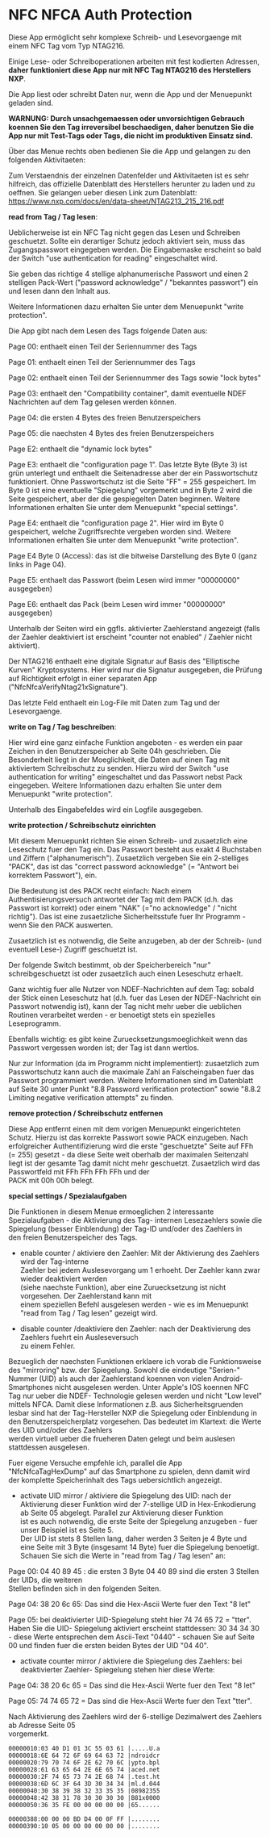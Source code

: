 # NFC NFCA Auth Protection

Diese App ermöglicht sehr komplexe Schreib- und Lesevorgaenge mit einem NFC Tag vom Typ NTAG216.

Einige Lese- oder Schreiboperationen arbeiten mit fest kodierten Adressen, **daher funktioniert 
diese App nur mit NFC Tag NTAG216 des Herstellers NXP**.

Die App liest oder schreibt Daten nur, wenn die App und der Menuepunkt geladen sind.

**WARNUNG: Durch unsachgemaessen oder unvorsichtigen Gebrauch koennen Sie den Tag irreversibel beschaedigen, 
daher benutzen Sie die App nur mit Test-Tags oder Tags, die nicht im produktiven Einsatz sind.**

Über das Menue rechts oben bedienen Sie die App und gelangen zu den folgenden Aktivitaeten:

Zum Verstaendnis der einzelnen Datenfelder und Aktivitaeten ist es sehr hilfreich, das offizielle 
Datenblatt des Herstellers herunter zu laden und zu oeffnen. Sie gelangen ueber diesen Link zum 
Datenblatt: https://www.nxp.com/docs/en/data-sheet/NTAG213_215_216.pdf

**read from Tag / Tag lesen**: 

Ueblicherweise ist ein NFC Tag nicht gegen das Lesen und Schreiben geschuetzt. Sollte ein derartiger 
Schutz jedoch aktiviert sein, muss das Zugangspasswort eingegeben werden. Die Eingabemaske erscheint 
so bald der Switch "use authentication for reading" eingeschaltet wird.

Sie geben das richtige 4 stellige alphanumerische Passwort und einen 2 stelligen Pack-Wert 
("password acknowledge" / "bekanntes passwort") ein und lesen dann den Inhalt aus.

Weitere Informationen dazu erhalten Sie unter dem Menuepunkt "write protection".

Die App gibt nach dem Lesen des Tags folgende Daten aus:

Page 00: enthaelt einen Teil der Seriennummer des Tags

Page 01: enthaelt einen Teil der Seriennummer des Tags

Page 02: enthaelt einen Teil der Seriennummer des Tags sowie "lock bytes"

Page 03: enthaelt den "Compatibility container", damit eventuelle NDEF Nachrichten auf dem 
Tag gelesen werden können.

Page 04: die ersten 4 Bytes des freien Benutzerspeichers

Page 05: die naechsten 4 Bytes des freien Benutzerspeichers

Page E2: enthaelt die "dynamic lock bytes"

Page E3: enthaelt die "configuration page 1". Das letzte Byte (Byte 3) ist grün unterlegt und enthaelt 
die Seitenadresse aber der ein Passwortschutz funktioniert. Ohne Passwortschutz ist die Seite 
"FF" = 255 gespeichert. Im Byte 0 ist eine eventuelle "Spiegelung" vorgemerkt und in Byte 2 wird 
die Seite gespeichert, aber der die gespiegelten Daten beginnen. Weitere Informationen erhalten Sie unter 
dem Menuepunkt "special settings".

Page E4: enthaelt die "configuration page 2". Hier wird im Byte 0 gespeichert, welche Zugriffsrechte 
vergeben worden sind. Weitere Informationen erhalten Sie unter dem Menuepunkt "write protection".

Page E4 Byte 0 (Access): das ist die bitweise Darstellung des Byte 0 (ganz links in Page 04). 

Page E5: enthaelt das Passwort (beim Lesen wird immer "00000000" ausgegeben)

Page E6: enthaelt das Pack (beim Lesen wird immer "00000000" ausgegeben)

Unterhalb der Seiten wird ein ggfls. aktivierter Zaehlerstand angezeigt (falls der Zaehler deaktiviert 
ist erscheint "counter not enabled" / Zaehler nicht aktiviert).

Der NTAG216 enthaelt eine digitale Signatur auf Basis des "Elliptische Kurven" Kryptosystems. Hier 
wird nur die Signatur ausgegeben, die Prüfung auf Richtigkeit erfolgt in einer separaten App 
("NfcNfcaVerifyNtag21xSignature").

Das letzte Feld enthaelt ein Log-File mit Daten zum Tag und der Lesevorgaenge.

**write on Tag / Tag beschreiben**: 

Hier wird eine ganz einfache Funktion angeboten - es werden ein paar Zeichen in den Benutzerspeicher 
ab Seite 04h geschrieben. Die Besonderheit liegt in der Moeglichkeit, die Daten auf einen Tag mit 
aktiviertem Schreibschutz zu senden. Hierzu wird der Switch "use authentication for writing" 
eingeschaltet und das Passwort nebst Pack eingegeben. Weitere Informationen dazu erhalten Sie unter 
dem Menuepunkt "write protection".

Unterhalb des Eingabefeldes wird ein Logfile ausgegeben.

**write protection / Schreibschutz einrichten**

Mit diesem Menuepunkt richten Sie einen Schreib- und zusaetzlich eine Leseschutz fuer den Tag ein. 
Das Passwort besteht aus exakt 4 Buchstaben und Ziffern ("alphanumerisch"). Zusaetzlich vergeben 
Sie ein 2-stelliges "PACK", das ist das "correct password acknowledge" (= "Antwort bei 
korrektem Passwort"), ein. 

Die Bedeutung ist des PACK recht einfach: Nach einem Authentisierungsversuch antwortet der Tag 
mit dem PACK (d.h. das Passwort ist korrekt) oder einem "NAK" (="no acknowledge" / "nicht 
richtig"). Das ist eine zusaetzliche Sicherheitsstufe fuer Ihr Programm - wenn Sie den PACK 
auswerten.

Zusaetzlich ist es notwendig, die Seite anzugeben, ab der der Schreib- (und eventuell Lese-) 
Zugriff geschuetzt ist.

Der folgende Switch bestimmt, ob der Speicherbereich "nur" schreibgeschuetzt ist oder 
zusaetzlich auch einen Leseschutz erhaelt.

Ganz wichtig fuer alle Nutzer von NDEF-Nachrichten auf dem Tag: sobald der Stick einen 
Leseschutz hat (d.h. fuer das Lesen der NDEF-Nachricht ein Passwort notwendig ist), kann 
der Tag nicht mehr ueber die ueblichen Routinen verarbeitet werden - er benoetigt stets ein 
spezielles Leseprogramm.

Ebenfalls wichtig: es gibt keine Zuruecksetzungsmoeglichkeit wenn das Passwort vergessen 
worden ist; der Tag ist dann wertlos. 

Nur zur Information (da im Programm nicht implementiert): zusaetzlich zum Passwortschutz 
kann auch die maximale Zahl an Falscheingaben fuer das Passwort programmiert werden. 
Weitere Informationen sind im Datenblatt auf Seite 30 unter Punkt "8.8 Password verification 
protection" sowie "8.8.2 Limiting negative verification attempts" zu finden.

**remove protection / Schreibschutz entfernen**

Diese App entfernt einen mit dem vorigen Menuepunkt eingerichteten Schutz. Hierzu ist das korrekte 
Passwort sowie PACK einzugeben. Nach erfolgreicher Authentifizierung wird die erste "geschuetzte" 
Seite auf FFh (= 255) gesetzt - da diese Seite weit oberhalb der maximalen Seitenzahl liegt ist der 
gesamte Tag damit nicht mehr geschuetzt. Zusaetzlich wird das Passwortfeld mit FFh FFh FFh FFh und der  
PACK mit 00h 00h belegt.

**special settings / Spezialaufgaben**

Die Funktionen in diesem Menue ermoeglichen 2 interessante Spezialaufgaben - die Aktivierung des Tag- 
internen Lesezaehlers sowie die Spiegelung (besser Einblendung) der Tag-ID und/oder des Zaehlers in   
den freien Benutzerspeicher des Tags.

- enable counter / aktiviere den Zaehler: Mit der Aktivierung des Zaehlers wird der Tag-interne  
Zaehler bei jedem Auslesevorgang um 1 erhoeht. Der Zaehler kann zwar wieder deaktiviert werden  
(siehe naechste Funktion), aber eine Zuruecksetzung ist nicht vorgesehen. Der Zaehlerstand kann mit  
einem speziellen Befehl ausgelesen werden - wie es im Menuepunkt "read from Tag / Tag lesen" 
gezeigt wird.

- disable counter /deaktiviere den Zaehler: nach der Deaktivierung des Zaehlers fuehrt ein Ausleseversuch  
zu einem Fehler.

Bezueglich der naechsten Funktionen erklaere ich vorab die Funktionsweise des "mirroring" bzw. der 
Spiegelung. Sowohl die eindeutige "Serien-" Nummer (UID) als auch der Zaehlerstand koennen von vielen 
Android-Smartphones nicht ausgelesen werden. Unter Apple's IOS koennen NFC Tag nur ueber die NDEF-
Technologie gelesen werden und nicht "Low level" mittels NFCA. Damit diese Informationen z.B. aus 
Sicherheitsgruenden lesbar sind hat der Tag-Hersteller NXP die Spiegelung oder Einblendung in den 
Benutzerspeicherplatz vorgesehen. Das bedeutet im Klartext: die Werte des UID und/oder des Zaehlers   
werden virtuell ueber die frueheren Daten gelegt und beim auslesen stattdessen ausgelesen. 

Fuer eigene Versuche empfehle ich, parallel die App "NfcNfcaTagHexDump" auf das Smartphone zu spielen, 
denn damit wird der komplette Speicherinhalt des Tags uebersichtlich angezeigt.
 
- activate UID mirror / aktiviere die Spiegelung des UID: nach der Aktivierung dieser Funktion wird 
der 7-stellige UID in Hex-Enkodierung ab Seite 05 abgelegt. Parallel zur Aktivierung dieser Funktion   
ist es auch notwendig, die erste Seite der Spiegelung anzugeben - fuer unser Beispiel ist es Seite 5.  
Der UID ist stets 8 Stellen lang, daher werden 3 Seiten je 4 Byte und eine Seite mit 3 Byte (insgesamt 
14 Byte) fuer die Spiegelung benoetigt. Schauen Sie sich die Werte in "read from Tag / Tag lesen" an:

Page 00: 04 40 89 45 : die ersten 3 Byte 04 40 89 sind die ersten 3 Stellen der UIDs, die weiteren  
Stellen befinden sich in den folgenden Seiten. 

Page 04: 38 20 6c 65: Das sind die Hex-Ascii Werte fuer den Text "8 let"

Page 05: bei deaktivierter UID-Spiegelung steht hier 74 74 65 72 = "tter". Haben Sie die UID-
Spiegelung aktiviert erscheint stattdessen: 30 34 34 30 - diese Werte entsprechen dem Ascii-Text 
"0440" - schauen Sie auf Seite 00 und finden fuer die ersten beiden Bytes der UID "04 40".

- activate counter mirror / aktiviere die Spiegelung des Zaehlers: bei deaktivierter Zaehler- 
Spiegelung stehen hier diese Werte:

Page 04: 38 20 6c 65 = Das sind die Hex-Ascii Werte fuer den Text "8 let"

Page 05: 74 74 65 72 = Das sind die Hex-Ascii Werte fuer den Text "tter".

Nach Aktivierung des Zaehlers wird der 6-stellige Dezimalwert des Zaehlers ab Adresse Seite 05  
vorgemerkt.


```plaintext
00000010:03 40 D1 01 3C 55 03 61 |.....U.a  
00000018:6E 64 72 6F 69 64 63 72 |ndroidcr  
00000020:79 70 74 6F 2E 62 70 6C |ypto.bpl  
00000028:61 63 65 64 2E 6E 65 74 |aced.net  
00000030:2F 74 65 73 74 2E 68 74 |.test.ht  
00000038:6D 6C 3F 64 3D 30 34 34 |ml.d.044  
00000040:30 38 39 38 32 33 35 35 |08982355  
00000048:42 38 31 78 30 30 30 30 |B81x0000  
00000050:36 35 FE 00 00 00 00 00 |65......

00000388:00 00 00 BD D4 00 0F FF |........  
00000390:10 05 00 00 00 00 00 00 |........
```



